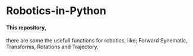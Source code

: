 # Robotics-in-Python
#### This repository,
there are some the usefull functions for robotics, like;
Forward Synematic,
Transforms,
Rotations and Trajectory.
